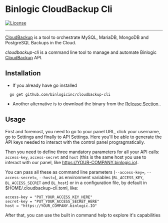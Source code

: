 # Binlogic CloudBackup Cli
[![License](https://img.shields.io/badge/license-Apache%202.0-blue.svg)](https://github.com/cweill/gotests/blob/master/LICENSE)

---

[CloudBackup](https://www.binlogic.io/) is a tool to orchestrate MySQL, MariaDB, MongoDB and PostgreSQL Backups in the Cloud.

*cloudbackup-cli* is a command line tool to manage and automate Binlogic [CloudBackup](https://www.binlogic.io/) API.


## Installation

- If you already have go installed

```shell
  go get github.com/binlogicinc/cloudbackup-cli
```

- Another alternative is to download the binary from the [Release Section ](https://github.com/binlogicinc/cloudbackup-cli/releases).

## Usage

First and foremost, you need to go to your panel URL, click your username, go to Settings and finally to API Settings.
Here you'll be able to generate the API keys needed to interact with the control panel progragmatically.

Then you need to define three mandatory parameters for all your API calls: `access-key`, `access-secret` and `host` (this is the
same host you use to interact with our panel, like https://YOUR-COMPANY.binlogic.io).

You can pass all these as command line parameters (`--access-key=`, `--access-secret=`, `--host=`), as environment variables
(`BL_ACCESS_KEY`, `BL_ACCESS_SECRET` and `BL_host`) or in a configuration file, by default in $HOME/.cloudbackup-cli.toml, like:
```
access-key = "PUT_YOUR_ACCESS_KEY_HERE"
secret-key = "PUT_YOUR_ACCESS_SECRET_HERE"
host = "https://YOUR_COMPANY.binlogic.IO"
```

After that, you can use the built in command help to explore it's capabilities